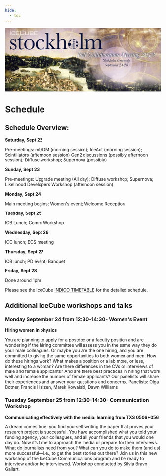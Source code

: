 ```yaml
---
hide:
  - toc
---
```


![2018 Fall Collaboration Meeting](Stockholm_2018Collab_Web.jpg)

# Schedule


## Schedule Overview:

**Saturday, Sept 22**

Pre-meetings: mDOM (morning session); IceAct (morning session); Scintillators (afternoon session) Gen2 discussions (possibly afternoon session); Diffuse workshop; Supernova (possibly)

**Sunday, Sept 23**

Pre-meetings: Upgrade meeting (All day); Diffuse workshop; Supernova; Likelihood Developers Workshop (afternoon session)

**Monday, Sept 24**

Main meeting begins; Women's event; Welcome Reception 

**Tuesday, Sept 25**

ICB Lunch; Comm Workshop

**Wednesday, Sept 26**

ICC lunch; ECS meeting

**Thursday, Sept 27**

ICB lunch; PD event; Banquet

**Friday, Sept 28**

Done around 1pm

Please see the IceCube [INDICO TIMETABLE](https://events.icecube.wisc.edu/conferenceDisplay.py?confId=102) for the detailed schedule. 



## Additional IceCube workshops and talks

### Monday September 24 from 12:30-14:30- Women's Event

**Hiring women in physics**

You are planning to apply for a postdoc or a faculty position and are wondering if the hiring committee will assess you in the same way they do your male colleagues. Or maybe you are the one hiring, and you are committed to giving the same opportunities to both women and men. How do these hirings work? What makes a position or a lab more, or less, interesting to a woman? Are there differences in the CVs or interviews of male and female applicants? And are there best practices in hiring that work well and increase the number of female applicants? Our panelists will share their experiences and answer your questions and concerns. Panelists: Olga Botner, Francis Halzen, Marek Kowalski, Dawn Williams

### Tuesday September 25 from 12:30-14:30- Communication Workshop

**Communicating effectively with the media: learning from TXS 0506+056**

A dream comes true: you find yourself writing the paper that proves your research project is successful. You have accomplished what you told your funding agency, your colleagues, and all your friends that you would one day do. Now it’s time to approach the media or prepare for their interviews. What do journalists need from you? What can you do to make them (and us) more successful—i.e., to get the best stories out there? Join us in this new workshop of the IceCube Communications program and be ready to interview and/or be interviewed. Workshop conducted by Sílvia Bravo Gallart.

